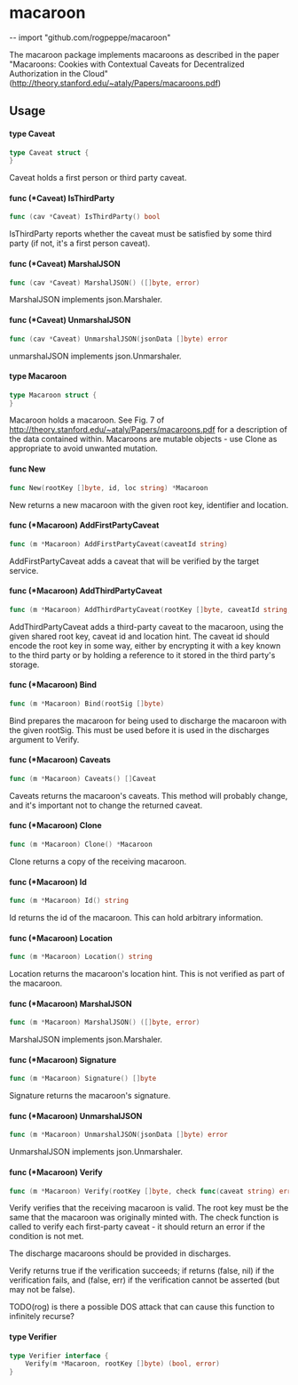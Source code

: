 # macaroon
--
    import "github.com/rogpeppe/macaroon"

The macaroon package implements macaroons as described in the paper "Macaroons:
Cookies with Contextual Caveats for Decentralized Authorization in the Cloud"
(http://theory.stanford.edu/~ataly/Papers/macaroons.pdf)

## Usage

#### type Caveat

```go
type Caveat struct {
}
```

Caveat holds a first person or third party caveat.

#### func (*Caveat) IsThirdParty

```go
func (cav *Caveat) IsThirdParty() bool
```
IsThirdParty reports whether the caveat must be satisfied by some third party
(if not, it's a first person caveat).

#### func (*Caveat) MarshalJSON

```go
func (cav *Caveat) MarshalJSON() ([]byte, error)
```
MarshalJSON implements json.Marshaler.

#### func (*Caveat) UnmarshalJSON

```go
func (cav *Caveat) UnmarshalJSON(jsonData []byte) error
```
unmarshalJSON implements json.Unmarshaler.

#### type Macaroon

```go
type Macaroon struct {
}
```

Macaroon holds a macaroon. See Fig. 7 of
http://theory.stanford.edu/~ataly/Papers/macaroons.pdf for a description of the
data contained within. Macaroons are mutable objects - use Clone as appropriate
to avoid unwanted mutation.

#### func  New

```go
func New(rootKey []byte, id, loc string) *Macaroon
```
New returns a new macaroon with the given root key, identifier and location.

#### func (*Macaroon) AddFirstPartyCaveat

```go
func (m *Macaroon) AddFirstPartyCaveat(caveatId string)
```
AddFirstPartyCaveat adds a caveat that will be verified by the target service.

#### func (*Macaroon) AddThirdPartyCaveat

```go
func (m *Macaroon) AddThirdPartyCaveat(rootKey []byte, caveatId string, loc string) error
```
AddThirdPartyCaveat adds a third-party caveat to the macaroon, using the given
shared root key, caveat id and location hint. The caveat id should encode the
root key in some way, either by encrypting it with a key known to the third
party or by holding a reference to it stored in the third party's storage.

#### func (*Macaroon) Bind

```go
func (m *Macaroon) Bind(rootSig []byte)
```
Bind prepares the macaroon for being used to discharge the macaroon with the
given rootSig. This must be used before it is used in the discharges argument to
Verify.

#### func (*Macaroon) Caveats

```go
func (m *Macaroon) Caveats() []Caveat
```
Caveats returns the macaroon's caveats. This method will probably change, and
it's important not to change the returned caveat.

#### func (*Macaroon) Clone

```go
func (m *Macaroon) Clone() *Macaroon
```
Clone returns a copy of the receiving macaroon.

#### func (*Macaroon) Id

```go
func (m *Macaroon) Id() string
```
Id returns the id of the macaroon. This can hold arbitrary information.

#### func (*Macaroon) Location

```go
func (m *Macaroon) Location() string
```
Location returns the macaroon's location hint. This is not verified as part of
the macaroon.

#### func (*Macaroon) MarshalJSON

```go
func (m *Macaroon) MarshalJSON() ([]byte, error)
```
MarshalJSON implements json.Marshaler.

#### func (*Macaroon) Signature

```go
func (m *Macaroon) Signature() []byte
```
Signature returns the macaroon's signature.

#### func (*Macaroon) UnmarshalJSON

```go
func (m *Macaroon) UnmarshalJSON(jsonData []byte) error
```
UnmarshalJSON implements json.Unmarshaler.

#### func (*Macaroon) Verify

```go
func (m *Macaroon) Verify(rootKey []byte, check func(caveat string) error, discharges []*Macaroon) error
```
Verify verifies that the receiving macaroon is valid. The root key must be the
same that the macaroon was originally minted with. The check function is called
to verify each first-party caveat - it should return an error if the condition
is not met.

The discharge macaroons should be provided in discharges.

Verify returns true if the verification succeeds; if returns (false, nil) if the
verification fails, and (false, err) if the verification cannot be asserted (but
may not be false).

TODO(rog) is there a possible DOS attack that can cause this function to
infinitely recurse?

#### type Verifier

```go
type Verifier interface {
	Verify(m *Macaroon, rootKey []byte) (bool, error)
}
```
